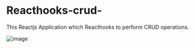 # Reacthooks-crud-

This Reactjs Application which Reacthooks to perform CRUD operations.

![image](https://user-images.githubusercontent.com/46816847/116803441-543f8f00-ab35-11eb-869b-e9f407655e67.png)
